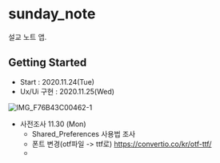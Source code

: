 # sunday_note

설교 노트 앱.

## Getting Started

- Start : 2020.11.24(Tue) 
- Ux/Ui 구현 : 2020.11.25(Wed)

![IMG_F76B43C00462-1](https://user-images.githubusercontent.com/43080040/100239070-4da06080-2f74-11eb-8cf4-d3ee1609e31f.JPEG)

- 사전조사 11.30 (Mon)
  - Shared_Preferences 사용법 조사
  - 폰트 변경(otf파일 -> ttf로) https://convertio.co/kr/otf-ttf/
  - 